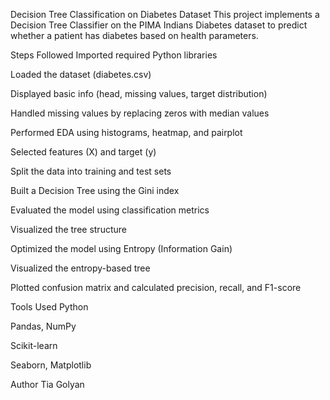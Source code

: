 Decision Tree Classification on Diabetes Dataset
This project implements a Decision Tree Classifier on the PIMA Indians Diabetes dataset to predict whether a patient has diabetes based on health parameters.

Steps Followed
Imported required Python libraries

Loaded the dataset (diabetes.csv)

Displayed basic info (head, missing values, target distribution)

Handled missing values by replacing zeros with median values

Performed EDA using histograms, heatmap, and pairplot

Selected features (X) and target (y)

Split the data into training and test sets

Built a Decision Tree using the Gini index

Evaluated the model using classification metrics

Visualized the tree structure

Optimized the model using Entropy (Information Gain)

Visualized the entropy-based tree

Plotted confusion matrix and calculated precision, recall, and F1-score

Tools Used
Python

Pandas, NumPy

Scikit-learn

Seaborn, Matplotlib

Author
Tia Golyan

